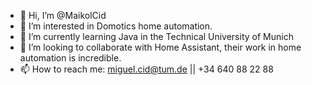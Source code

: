 - 👋 Hi, I’m @MaikolCid
- 👀 I’m interested in Domotics home automation.
- 🌱 I’m currently learning Java in the Technical University of Munich
- 💞️ I’m looking to collaborate with Home Assistant, their work in home automation is incredible.
- 📫 How to reach me: miguel.cid@tum.de || +34 640 88 22 88

<!---
MaikolCid/MaikolCid is a ✨ special ✨ repository because its `README.md` (this file) appears on your GitHub profile.
You can click the Preview link to take a look at your changes.
--->
